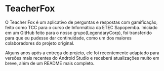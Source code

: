 # TeacherFox

O Teacher Fox é um aplicativo de perguntas e respostas com gamificação, feito como TCC para o curso de Informática da ETEC Sapopemba. Iniciado em um GitHub feito para o nosso grupo(LegendaryCorp), foi transferido para que eu pudesse dar continuidade, como um dos maiores colaboradores do projeto original.

Alguns anos após a entrega do projeto, ele foi recentemente adaptado para versões mais recentes do Android Studio e receberá atualizações muito em breve, além de um README mais completo.




